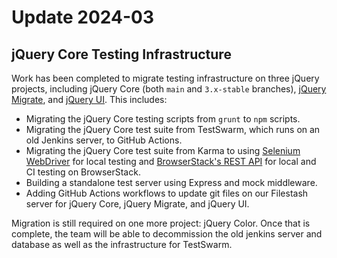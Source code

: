 # Update 2024-03

## jQuery Core Testing Infrastructure

Work has been completed to migrate testing infrastructure on three jQuery projects, including jQuery Core (both `main` and `3.x-stable` branches), [jQuery Migrate](https://github.com/jquery/jquery-migrate/pull/503), and [jQuery UI](https://github.com/jquery/jquery-ui/pull/2221). This includes:

- Migrating the jQuery Core testing scripts from `grunt` to `npm` scripts.
- Migrating the jQuery Core test suite from TestSwarm, which runs on an old Jenkins server, to GitHub Actions.
- Migrating the jQuery Core test suite from Karma to using [Selenium WebDriver](https://www.selenium.dev/documentation/webdriver/)  for local testing and [BrowserStack's REST API](https://github.com/browserstack/api) for local and CI testing on BrowserStack.
- Building a standalone test server using Express and mock middleware.
- Adding GitHub Actions workflows to update git files on our Filestash server for jQuery Core, jQuery Migrate, and jQuery UI.

Migration is still required on one more project: jQuery Color. Once that is complete, the team will be able to decommission the old jenkins server and database as well as the infrastructure for TestSwarm.
